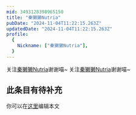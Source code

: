```yaml
---
mid: 3493128398965150
title: "秦獭獭Nutria"
pubDate: "2024-11-04T11:22:15.263Z"
updatedDate: "2024-11-04T11:22:15.263Z"
profile:
  {
    Nickname: ["秦獭獭Nutria"],
  }
---
```


关注[秦獭獭Nutria](https://space.bilibili.com/3493128398965150)谢谢喵~ 关注[秦獭獭Nutria](https://space.bilibili.com/3493128398965150)谢谢喵~

## 此条目有待补充
你可以在[这里](https://github.com/Yuhanawa/VTuber.ICU/edit/master/src/content/v/秦獭獭Nutria/index.md)编辑本文
